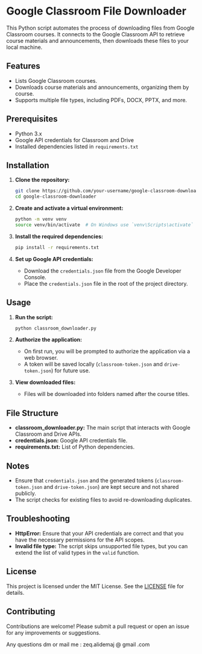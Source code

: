 # Google Classroom File Downloader

This Python script automates the process of downloading files from Google Classroom courses. It connects to the Google Classroom API to retrieve course materials and announcements, then downloads these files to your local machine.

## Features

- Lists Google Classroom courses.
- Downloads course materials and announcements, organizing them by course.
- Supports multiple file types, including PDFs, DOCX, PPTX, and more.

## Prerequisites

- Python 3.x
- Google API credentials for Classroom and Drive
- Installed dependencies listed in `requirements.txt`

## Installation

1. **Clone the repository:**
    ```bash
    git clone https://github.com/your-username/google-classroom-downloader.git
    cd google-classroom-downloader
    ```

2. **Create and activate a virtual environment:**
    ```bash
    python -m venv venv
    source venv/bin/activate  # On Windows use `venv\Scripts\activate`
    ```

3. **Install the required dependencies:**
    ```bash
    pip install -r requirements.txt
    ```

4. **Set up Google API credentials:**
    - Download the `credentials.json` file from the Google Developer Console.
    - Place the `credentials.json` file in the root of the project directory.

## Usage

1. **Run the script:**
    ```bash
    python classroom_downloader.py
    ```

2. **Authorize the application:**
    - On first run, you will be prompted to authorize the application via a web browser.
    - A token will be saved locally (`classroom-token.json` and `drive-token.json`) for future use.

3. **View downloaded files:**
    - Files will be downloaded into folders named after the course titles.

## File Structure

- **classroom_downloader.py:** The main script that interacts with Google Classroom and Drive APIs.
- **credentials.json:** Google API credentials file.
- **requirements.txt:** List of Python dependencies.

## Notes

- Ensure that `credentials.json` and the generated tokens (`classroom-token.json` and `drive-token.json`) are kept secure and not shared publicly.
- The script checks for existing files to avoid re-downloading duplicates.

## Troubleshooting

- **HttpError:** Ensure that your API credentials are correct and that you have the necessary permissions for the API scopes.
- **Invalid file type:** The script skips unsupported file types, but you can extend the list of valid types in the `valid` function.

## License

This project is licensed under the MIT License. See the [LICENSE](LICENSE) file for details.

## Contributing

Contributions are welcome! Please submit a pull request or open an issue for any improvements or suggestions.


Any questions dm or mail me : zeq.alidemaj @ gmail .com
